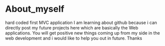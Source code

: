 # About_myself
hard coded first MVC application 
I am learning about github because i can directly post my future projects here which are basically the Web applications. You will get positive new things coming up from my side in the web development and i would like to help you out in future. 
Thanks
